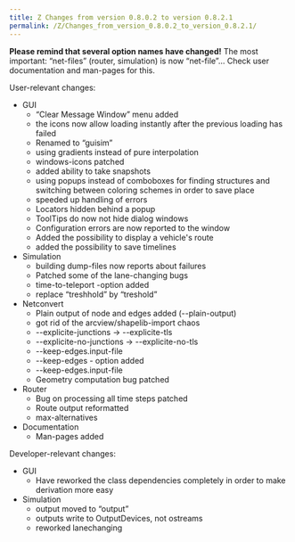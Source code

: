 ```yaml
---
title: Z Changes from version 0.8.0.2 to version 0.8.2.1
permalink: /Z/Changes_from_version_0.8.0.2_to_version_0.8.2.1/
---
```


<b>Please remind that several option names have changed!</b> The most important: “net-files” (router, simulation) is now “net-file”...
Check user documentation and man-pages for this.

User-relevant changes:

-   GUI
    -   “Clear Message Window” menu added
    -   the icons now allow loading instantly after the previous loading has failed
    -   Renamed to “guisim”
    -   using gradients instead of pure interpolation
    -   windows-icons patched
    -   added ability to take snapshots
    -   using popups instead of comboboxes for finding structures and switching between coloring schemes in order to save place
    -   speeded up handling of errors
    -   Locators hidden behind a popup
    -   ToolTips do now not hide dialog windows
    -   Configuration errors are now reported to the window
    -   Added the possibility to display a vehicle's route
    -   added the possibility to save timelines
-   Simulation
    -   building dump-files now reports about failures
    -   Patched some of the lane-changing bugs
    -   time-to-teleport -option added
    -   replace “treshhold” by “treshold”
-   Netconvert
    -   Plain output of node and edges added (--plain-output)
    -   got rid of the arcview/shapelib-import chaos
    -   --explicite-junctions -&gt; --explicite-tls
    -   --explicite-no-junctions -&gt; --explicite-no-tls
    -   --keep-edges.input-file
    -   --keep-edges - option added
    -   --keep-edges.input-file
    -   Geometry computation bug patched
-   Router
    -   Bug on processing all time steps patched
    -   Route output reformatted
    -   max-alternatives
-   Documentation
    -   Man-pages added

Developer-relevant changes:

-   GUI
    -   Have reworked the class dependencies completely in order to make derivation more easy
-   Simulation
    -   output moved to “output”
    -   outputs write to OutputDevices, not ostreams
    -   reworked lanechanging
